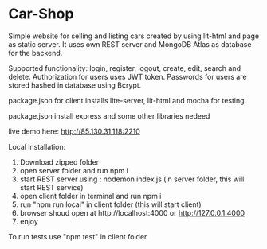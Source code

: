 # Car-Shop

Simple website for selling and listing cars created by using lit-html and page as static server. 
It uses own REST server and MongoDB Atlas as database for the backend.

Supported functionality: login, register, logout, create, edit, search and delete.
Authorization for users uses JWT token. Passwords for users are stored hashed in database using Bcrypt.

package.json for client installs lite-server, lit-html and mocha for testing.

package.json install express and some other libraries nedeed

live demo here: http://85.130.31.118:2210

 Local installation:

1. Download zipped folder
2. open server folder and run npm i
3. start REST server using : nodemon index.js (in server folder, this will start REST service)
4. open client folder in terminal and run npm i
5. run "npm run local" in client folder (this will start client)
6. browser shoud open at http://localhost:4000 or http://127.0.0.1:4000
7. enjoy

To run tests use "npm test" in client folder
